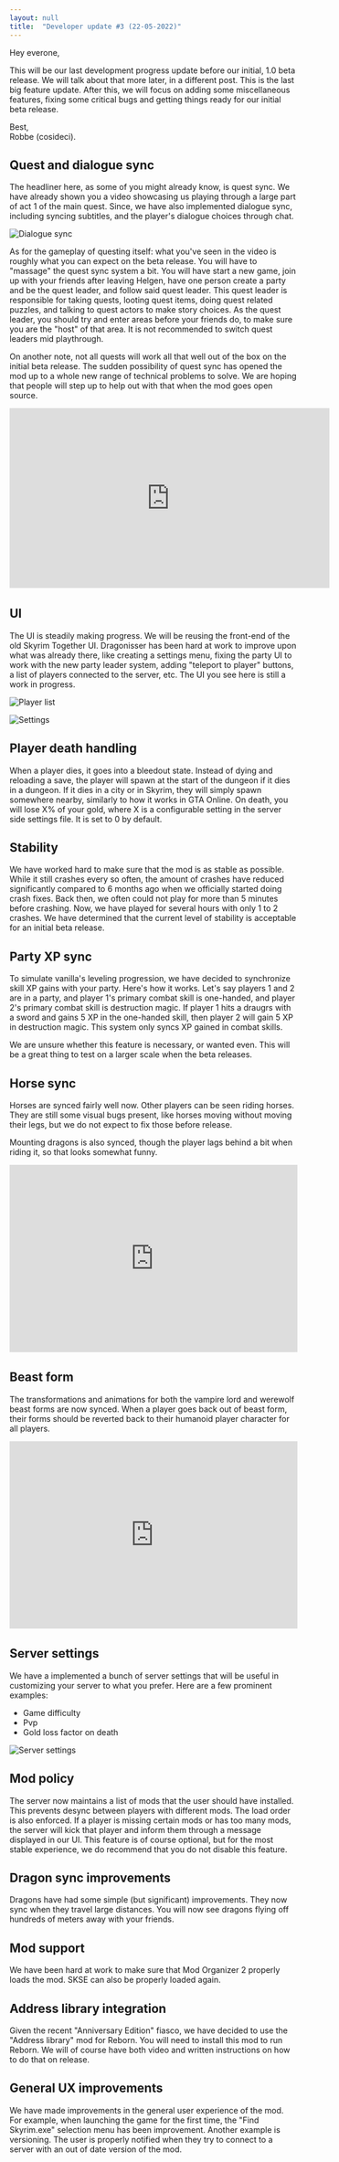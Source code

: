 ```yaml
---
layout: null
title:  "Developer update #3 (22-05-2022)"
---
```


Hey everone,

This will be our last development progress update before our initial, 1.0 beta release. We will talk about that more later, in a different post. This is the last big feature update. After this, we will focus on adding some miscellaneous features, fixing some critical bugs and getting things ready for our initial beta release.

Best,<br>
Robbe (cosideci).

## Quest and dialogue sync

The headliner here, as some of you might already know, is quest sync. We have already shown you a video showcasing us playing through a large part of act 1 of the main quest. Since, we have also implemented dialogue sync, including syncing subtitles, and the player's dialogue choices through chat.

![Dialogue sync](../images/posts/DialogueSync.webp)

As for the gameplay of questing itself: what you've seen in the video is roughly what you can expect on the beta release. You will have to "massage" the quest sync system a bit. You will have start a new game, join up with your friends after leaving Helgen, have one person create a party and be the quest leader, and follow said quest leader. This quest leader is responsible for taking quests, looting quest items, doing quest related puzzles, and talking to quest actors to make story choices. As the quest leader, you should try and enter areas before your friends do, to make sure you are the "host" of that area. It is not recommended to switch quest leaders mid playthrough.

On another note, not all quests will work all that well out of the box on the initial beta release. The sudden possibility of quest sync has opened the mod up to a whole new range of technical problems to solve. We are hoping that people will step up to help out with that when the mod goes open source.

<div style='margin-bottom:2rem'><iframe width="560" height="315" src="https://www.youtube.com/embed/SgGNI7CLIpw" title="YouTube video player" frameborder="0" allow="accelerometer; autoplay; clipboard-write; encrypted-media; gyroscope; picture-in-picture" allowfullscreen></iframe></div>

## UI

The UI is steadily making progress. We will be reusing the front-end of the old Skyrim Together UI. Dragonisser has been hard at work to improve upon what was already there, like creating a settings menu, fixing the party UI to work with the new party leader system, adding "teleport to player" buttons, a list of players connected to the server, etc. The UI you see here is still a work in progress.

![Player list](../images/posts/Playerlist.png)

![Settings](../images/posts/Settings.webp)

## Player death handling

When a player dies, it goes into a bleedout state. Instead of dying and reloading a save, the player will spawn at the start of the dungeon if it dies in a dungeon. If it dies in a city or in Skyrim, they will simply spawn somewhere nearby, similarly to how it works in GTA Online. On death, you will lose X% of your gold, where X is a configurable setting in the server side settings file. It is set to 0 by default.

## Stability

We have worked hard to make sure that the mod is as stable as possible. While it still crashes every so often, the amount of crashes have reduced significantly compared to 6 months ago when we officially started doing crash fixes. Back then, we often could not play for more than 5 minutes before crashing. Now, we have played for several hours with only 1 to 2 crashes. We have determined that the current level of stability is acceptable for an initial beta release.

## Party XP sync

To simulate vanilla's leveling progression, we have decided to synchronize skill XP gains with your party. Here's how it works. Let's say players 1 and 2 are in a party, and player 1's primary combat skill is one-handed, and player 2's primary combat skill is destruction magic. If player 1 hits a draugrs with a sword and gains 5 XP in the one-handed skill, then player 2 will gain 5 XP in destruction magic. This system only syncs XP gained in combat skills.

We are unsure whether this feature is necessary, or wanted even. This will be a great thing to test on a larger scale when the beta releases.

## Horse sync

Horses are synced fairly well now. Other players can be seen riding horses. They are still some visual bugs present, like horses moving without moving their legs, but we do not expect to fix those before release.

Mounting dragons is also synced, though the player lags behind a bit when riding it, so that looks somewhat funny.

<div style='margin-bottom:2rem; position:relative; padding-bottom:calc(56.25% + 44px)'><iframe src='https://gfycat.com/ifr/LightheartedUnselfishGrassspider?autoplay=0&hd=1' frameborder='0' scrolling='no' width='100%' height='100%' style='position:absolute;top:0;left:0;' allowfullscreen></iframe></div>

## Beast form

The transformations and animations for both the vampire lord and werewolf beast forms are now synced. When a player goes back out of beast form, their forms should be reverted back to their humanoid player character for all players.

<div style='margin-bottom:2rem; position:relative; padding-bottom:calc(56.25% + 44px)'><iframe src='https://gfycat.com/ifr/EasygoingFarflungArmyant?autoplay=0&hd=1' frameborder='0' scrolling='no' width='100%' height='100%' style='position:absolute;top:0;left:0;' allowfullscreen></iframe></div>

## Server settings

We have a implemented a bunch of server settings that will be useful in customizing your server to what you prefer. Here are a few prominent examples:
* Game difficulty
* Pvp
* Gold loss factor on death

![Server settings](../images/posts/ServerSettings.png)

## Mod policy

The server now maintains a list of mods that the user should have installed. This prevents desync between players with different mods. The load order is also enforced. If a player is missing certain mods or has too many mods, the server will kick that player and inform them through a message displayed in our UI. This feature is of course optional, but for the most stable experience, we do recommend that you do not disable this feature.

## Dragon sync improvements

Dragons have had some simple (but significant) improvements. They now sync when they travel large distances. You will now see dragons flying off hundreds of meters away with your friends.

## Mod support

We have been hard at work to make sure that Mod Organizer 2 properly loads the mod. SKSE can also be properly loaded again.

## Address library integration

Given the recent "Anniversary Edition" fiasco, we have decided to use the "Address library" mod for Reborn. You will need to install this mod to run Reborn. We will of course have both video and written instructions on how to do that on release.

## General UX improvements

We have made improvements in the general user experience of the mod. For example, when launching the game for the first time, the "Find Skyrim.exe" selection menu has been improvement. Another example is versioning. The user is properly notified when they try to connect to a server with an out of date version of the mod.